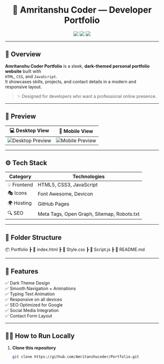 <h1 align="center">🌙 Amritanshu Coder — Developer Portfolio</h1>

<p align="center">
  <a href="https://amritanshucoder.vercel.app"><img src="https://img.shields.io/badge/Live%20Demo-Portfolio-blueviolet?style=for-the-badge&logo=vercel"></a>
  <a href="https://github.com/Amritanshucoder/Portfolio/stargazers"><img src="https://img.shields.io/github/stars/Amritanshucoder/Portfolio?style=for-the-badge&color=yellow"></a>
  <a href="https://github.com/Amritanshucoder/Portfolio"><img src="https://img.shields.io/github/repo-size/Amritanshucoder/Portfolio?style=for-the-badge&color=success"></a>
</p>

---

## 🖤 Overview

**Amritanshu Coder Portfolio** is a sleek, **dark-themed personal portfolio website** built with  
`HTML`, `CSS`, and `JavaScript`.  
It showcases skills, projects, and contact details in a modern and responsive layout.

> ✨ Designed for developers who want a professional online presence.

---

## 🎨 Preview

| 💻 Desktop View | 📱 Mobile View |
|-----------------|----------------|
| ![Desktop Preview](https://amritanshucoder.github.io/Portfolio/desktop-preview.png) | ![Mobile Preview](https://amritanshucoder.github.io/Portfolio/mobile-preview.png) |

---

## ⚙️ Tech Stack

| Category | Technologies |
|-----------|--------------|
| 💡 Frontend | HTML5, CSS3, JavaScript |
| 🎭 Icons | Font Awesome, Devicon |
| 🌍 Hosting | GitHub Pages |
| 🔍 SEO | Meta Tags, Open Graph, Sitemap, Robots.txt |

---

## 🧱 Folder Structure

📦 Portfolio
┣ 📜 index.html
┣ 📜 Style.css
┣ 📜 Script.js
┣ 📜 README.md


---

## 🚀 Features

✅ Dark Theme Design  
✅ Smooth Navigation + Animations  
✅ Typing Text Animation  
✅ Responsive on all devices  
✅ SEO Optimized for Google  
✅ Social Media Integration  
✅ Contact Form Layout  

---

## 🧑‍💻 How to Run Locally

1. **Clone this repository**
   ```bash
   git clone https://github.com/Amritanshucoder/Portfolio.git


